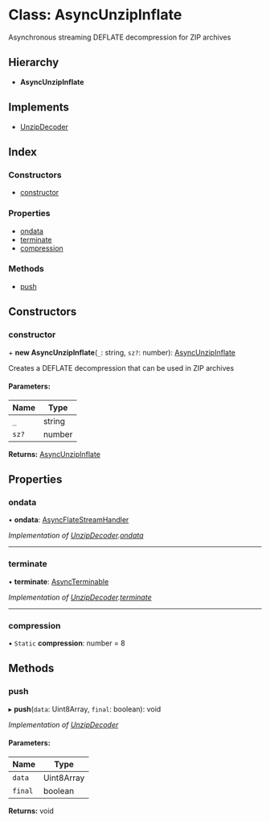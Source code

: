 # Class: AsyncUnzipInflate

Asynchronous streaming DEFLATE decompression for ZIP archives

## Hierarchy

* **AsyncUnzipInflate**

## Implements

* [UnzipDecoder](../interfaces/unzipdecoder.md)

## Index

### Constructors

* [constructor](asyncunzipinflate.md#constructor)

### Properties

* [ondata](asyncunzipinflate.md#ondata)
* [terminate](asyncunzipinflate.md#terminate)
* [compression](asyncunzipinflate.md#compression)

### Methods

* [push](asyncunzipinflate.md#push)

## Constructors

### constructor

\+ **new AsyncUnzipInflate**(`_`: string, `sz?`: number): [AsyncUnzipInflate](asyncunzipinflate.md)

Creates a DEFLATE decompression that can be used in ZIP archives

#### Parameters:

Name | Type |
------ | ------ |
`_` | string |
`sz?` | number |

**Returns:** [AsyncUnzipInflate](asyncunzipinflate.md)

## Properties

### ondata

•  **ondata**: [AsyncFlateStreamHandler](../README.md#asyncflatestreamhandler)

*Implementation of [UnzipDecoder](../interfaces/unzipdecoder.md).[ondata](../interfaces/unzipdecoder.md#ondata)*

___

### terminate

•  **terminate**: [AsyncTerminable](../interfaces/asyncterminable.md)

*Implementation of [UnzipDecoder](../interfaces/unzipdecoder.md).[terminate](../interfaces/unzipdecoder.md#terminate)*

___

### compression

▪ `Static` **compression**: number = 8

## Methods

### push

▸ **push**(`data`: Uint8Array, `final`: boolean): void

*Implementation of [UnzipDecoder](../interfaces/unzipdecoder.md)*

#### Parameters:

Name | Type |
------ | ------ |
`data` | Uint8Array |
`final` | boolean |

**Returns:** void

